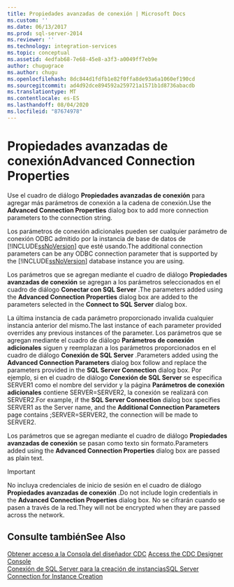 ```yaml
---
title: Propiedades avanzadas de conexión | Microsoft Docs
ms.custom: ''
ms.date: 06/13/2017
ms.prod: sql-server-2014
ms.reviewer: ''
ms.technology: integration-services
ms.topic: conceptual
ms.assetid: 4edfab68-7e68-45e8-a3f3-a0049ff7eb9e
author: chugugrace
ms.author: chugu
ms.openlocfilehash: 8dc844d1fdfb1e82f0ffa8de93a6a1060ef190cd
ms.sourcegitcommit: ad4d92dce894592a259721a1571b1d8736abacdb
ms.translationtype: MT
ms.contentlocale: es-ES
ms.lasthandoff: 08/04/2020
ms.locfileid: "87674978"
---
```

# <a name="advanced-connection-properties"></a><span data-ttu-id="668ef-102">Propiedades avanzadas de conexión</span><span class="sxs-lookup"><span data-stu-id="668ef-102">Advanced Connection Properties</span></span>
  <span data-ttu-id="668ef-103">Use el cuadro de diálogo **Propiedades avanzadas de conexión** para agregar más parámetros de conexión a la cadena de conexión.</span><span class="sxs-lookup"><span data-stu-id="668ef-103">Use the **Advanced Connection Properties** dialog box to add more connection parameters to the connection string.</span></span>  
  
 <span data-ttu-id="668ef-104">Los parámetros de conexión adicionales pueden ser cualquier parámetro de conexión ODBC admitido por la instancia de base de datos de [!INCLUDE[ssNoVersion](../../includes/ssnoversion-md.md)] que esté usando.</span><span class="sxs-lookup"><span data-stu-id="668ef-104">The additional connection parameters can be any ODBC connection parameter that is supported by the [!INCLUDE[ssNoVersion](../../includes/ssnoversion-md.md)] database instance you are using.</span></span>  
  
 <span data-ttu-id="668ef-105">Los parámetros que se agregan mediante el cuadro de diálogo **Propiedades avanzadas de conexión** se agregan a los parámetros seleccionados en el cuadro de diálogo **Conectar con SQL Server** .</span><span class="sxs-lookup"><span data-stu-id="668ef-105">The parameters added using the **Advanced Connection Properties** dialog box are added to the parameters selected in the **Connect to SQL Server** dialog box.</span></span>  
  
 <span data-ttu-id="668ef-106">La última instancia de cada parámetro proporcionado invalida cualquier instancia anterior del mismo.</span><span class="sxs-lookup"><span data-stu-id="668ef-106">The last instance of each parameter provided overrides any previous instances of the parameter.</span></span> <span data-ttu-id="668ef-107">Los parámetros que se agregan mediante el cuadro de diálogo **Parámetros de conexión adicionales** siguen y reemplazan a los parámetros proporcionados en el cuadro de diálogo **Conexión de SQL Server** .</span><span class="sxs-lookup"><span data-stu-id="668ef-107">Parameters added using the **Advanced Connection Parameters** dialog box follow and replace the parameters provided in the **SQL Server Connection** dialog box.</span></span> <span data-ttu-id="668ef-108">Por ejemplo, si en el cuadro de diálogo **Conexión de SQL Server** se especifica SERVER1 como el nombre del servidor y la página **Parámetros de conexión adicionales** contiene SERVER=SERVER2, la conexión se realizará con SERVER2.</span><span class="sxs-lookup"><span data-stu-id="668ef-108">For example, if the **SQL Server Connection** dialog box specifies SERVER1 as the Server name, and the **Additional Connection Parameters** page contains ;SERVER=SERVER2, the connection will be made to SERVER2.</span></span>  
  
 <span data-ttu-id="668ef-109">Los parámetros que se agregan mediante el cuadro de diálogo **Propiedades avanzadas de conexión** se pasan como texto sin formato.</span><span class="sxs-lookup"><span data-stu-id="668ef-109">Parameters added using the **Advanced Connection Properties** dialog box are passed as plain text.</span></span>  
  
> [!IMPORTANT]  
>  <span data-ttu-id="668ef-110">No incluya credenciales de inicio de sesión en el cuadro de diálogo **Propiedades avanzadas de conexión** .</span><span class="sxs-lookup"><span data-stu-id="668ef-110">Do not include login credentials in the **Advanced Connection Properties** dialog box.</span></span> <span data-ttu-id="668ef-111">No se cifrarán cuando se pasen a través de la red.</span><span class="sxs-lookup"><span data-stu-id="668ef-111">They will not be encrypted when they are passed across the network.</span></span>  
  
## <a name="see-also"></a><span data-ttu-id="668ef-112">Consulte también</span><span class="sxs-lookup"><span data-stu-id="668ef-112">See Also</span></span>  
 <span data-ttu-id="668ef-113">[Obtener acceso a la Consola del diseñador CDC](access-the-cdc-designer-console.md) </span><span class="sxs-lookup"><span data-stu-id="668ef-113">[Access the CDC Designer Console](access-the-cdc-designer-console.md) </span></span>  
 [<span data-ttu-id="668ef-114">Conexión de SQL Server para la creación de instancias</span><span class="sxs-lookup"><span data-stu-id="668ef-114">SQL Server Connection for Instance Creation</span></span>](sql-server-connection-for-instance-creation.md)  
  
  
